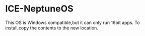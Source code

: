 # ICE-NeptuneOS
 This OS is Windows compatible,but it can only run 16bit apps.
 To install,copy the contents to the new location.
